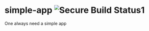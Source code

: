 # simple-app ![Secure Build Status1](https://9.47.224.46:8443/badge.svg)
One always need a simple app
